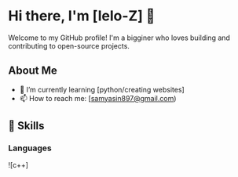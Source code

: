 # Hi there, I'm [lelo-Z] 👋


Welcome to my GitHub profile! I'm a bigginer who loves building and contributing to open-source projects.


## About Me


- 🌱 I’m currently learning [python/creating websites]
- 📫 How to reach me: [samyasin897@gmail.com)
  

## 🚀 Skills

### Languages
![c++]
